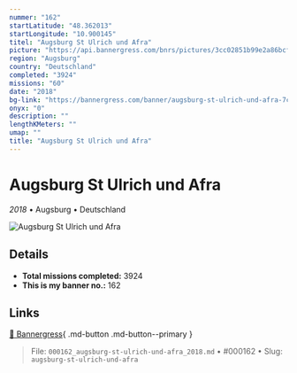 ```yaml
---
nummer: "162"
startLatitude: "48.362013"
startLongitude: "10.900145"
titel: "Augsburg St Ulrich und Afra"
picture: "https://api.bannergress.com/bnrs/pictures/3cc02851b99e2a86bcf406a7e6bc63bd"
region: "Augsburg"
country: "Deutschland"
completed: "3924"
missions: "60"
date: "2018"
bg-link: "https://bannergress.com/banner/augsburg-st-ulrich-und-afra-7c19"
onyx: "0"
description: ""
lengthKMeters: ""
umap: ""
title: "Augsburg St Ulrich und Afra"
---
```

# Augsburg St Ulrich und Afra

*2018* • Augsburg • Deutschland

![Augsburg St Ulrich und Afra](https://api.bannergress.com/bnrs/pictures/3cc02851b99e2a86bcf406a7e6bc63bd)

## Details


- **Total missions completed:** 3924
- **This is my banner no.:** 162




## Links
[🔗 Bannergress](https://bannergress.com/banner/augsburg-st-ulrich-und-afra-7c19){ .md-button .md-button--primary }



> File: `000162_augsburg-st-ulrich-und-afra_2018.md` • #000162 • Slug: `augsburg-st-ulrich-und-afra`
